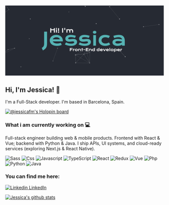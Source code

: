 ![Image of Profile](https://github.com/JessicaFM/JessicaFM/blob/master/profile_image.png)

## Hi, I'm Jessica! 👋

I'm a Full-Stack developer. I'm based in Barcelona, Spain.

[![@jessicafm's Holopin board](https://holopin.io/api/user/board?user=jessicafm)](https://www.holopin.io/@jessicafm)

### What i am currently working on :computer:
Full-stack engineer building web & mobile products. Frontend with React & Vue; backend with Python & Java. I ship APIs, UI systems, and cloud-ready services (exploring Next.js & React Native).

![Sass](https://img.shields.io/badge/-sass-%23CC6699.svg?style=for-the-badge&logo=sass&logoColor=white)
![Css](https://img.shields.io/badge/CSS-239120?&style=for-the-badge&logo=css3&logoColor=white)
![Javascript](https://img.shields.io/badge/-javascript-%23f7df1e.svg?style=for-the-badge&logo=javascript&logoColor=white)
![TypeScript](https://img.shields.io/badge/TypeScript-3178C6?style=for-the-badge&logo=typescript&logoColor=white)
![React](https://img.shields.io/badge/React-20232A?style=for-the-badge&logo=react&logoColor=61DAFB)
![Redux](https://img.shields.io/badge/Redux-593D88?style=for-the-badge&logo=redux&logoColor=white)
![Vue](https://img.shields.io/badge/Vue.js-35495E?style=for-the-badge&logo=vue.js&logoColor=4FC08D)
![Php](https://img.shields.io/badge/-php-%238892be.svg?style=for-the-badge&logo=php&logoColor=white)
![Python](https://img.shields.io/badge/Python-14354C?style=for-the-badge&logo=python&logoColor=white)
![Java](https://img.shields.io/badge/Java-ED8B00?style=for-the-badge&logo=java&logoColor=white)


### You can find me here:

[![Linkedin](https://i.stack.imgur.com/gVE0j.png) LinkedIn](https://www.linkedin.com/in/jessica-f-53312999/)
&nbsp;

[![Jessica's github stats](https://github-readme-stats.vercel.app/api/top-langs?username=JessicaFM)](https://github.com/JessicaFM/github-readme-stats)

<!--
**JessicaFM/JessicaFM** is a ✨ _special_ ✨ repository because its `README.md` (this file) appears on your GitHub profile.

Here are some ideas to get you started:

- 🔭 I’m currently working on ...
- 🌱 I’m currently learning ...
- 👯 I’m looking to collaborate on ...
- 🤔 I’m looking for help with ...
- 💬 Ask me about ...
- 📫 How to reach me: ...
- 😄 Pronouns: ...
- ⚡ Fun fact: ...
-->
